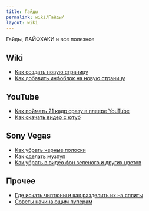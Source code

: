 ```yaml
---
title: Гайды
permalink: wiki/Гайды/
layout: wiki
---
```


Гайды, ЛАЙФХАКИ и все полезное

## Wiki

-   [Как создать новую страницу](Как_создать_новую_страницу "wikilink")
-   [Как добавить инфоблок на новую
    страницу](Как_добавить_инфоблок_на_новую_страницу "wikilink")

## YouTube

-   [Как поймать 21 кадр сразу в плеере
    YouTube](Как_поймать_21_кадр_сразу_в_плеере_YouTube "wikilink")
-   [Как скачать видео с ютуб](Как_скачать_видео_с_ютуб "wikilink")

## Sony Vegas

-   [Как убрать черные полоски](Как_убрать_черные_полоски "wikilink")
-   [Как сделать музпуп](Как_сделать_музпуп "wikilink")
-   [Как убрать в видео фон зеленого и других
    цветов](Как_убрать_в_видео_фон_зеленого_и_других_цветов "wikilink")

## Прочее

-   [Где искать чиптюны и как разделить их на
    сплиты](Где_искать_чиптюны_и_как_разделить_их_на_сплиты "wikilink")
-   [Советы начинающим пуперам](Советы_начинающим_пуперам "wikilink")
